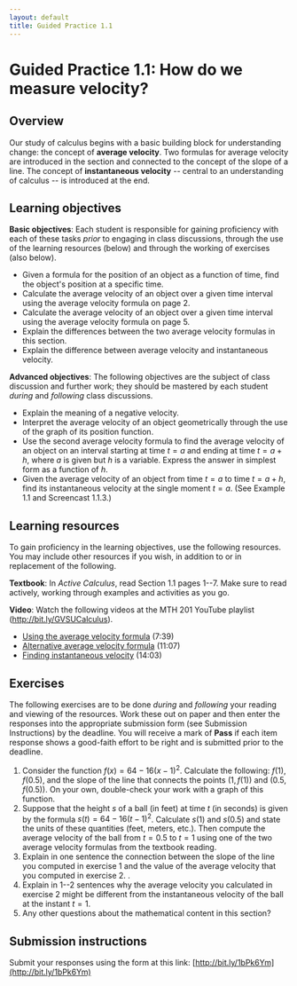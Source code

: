 ```yaml
---
layout: default
title: Guided Practice 1.1
---
```

# Guided Practice 1.1: How do we measure velocity?

## Overview 

Our study of calculus begins with a basic building block for understanding change: the concept of **average velocity**. Two formulas for average velocity are introduced in the section and connected to the concept of the slope of a line. The concept of **instantaneous velocity** -- central to an understanding of calculus -- is introduced at the end. 

## Learning objectives

__Basic objectives__: Each student is responsible for gaining proficiency with each of these tasks _prior_ to engaging in class discussions, through the use of the learning resources (below) and through the working of exercises (also below). 

* Given a formula for the position of an object as a function of time, find the object's position at a specific time. 
* Calculate the average velocity of an object over a given time interval using the average velocity formula on page 2. 
* Calculate the average velocity of an object over a given time interval using the average velocity formula on page 5.
* Explain the differences between the two average velocity formulas in this section. 
* Explain the difference between average velocity and instantaneous velocity. 

__Advanced objectives__: The following objectives are the subject of class discussion and further work; they should be mastered by each student _during_ and _following_ class discussions. 

* Explain the meaning of a negative velocity. 
* Interpret the average velocity of an object geometrically through the use of the graph of its position function. 
* Use the second average velocity formula to find the average velocity of an object on an interval starting at time $t = a$ and ending at time $t = a + h$, where $a$ is given but $h$ is a variable. Express the answer in simplest form as a function of $h$. 
* Given the average velocity of an object from time $t = a$ to time $t = a+h$, find its instantaneous velocity at the single moment $t = a$. (See Example 1.1 and Screencast 1.1.3.)

## Learning resources 

To gain proficiency in the learning objectives, use the following resources. You may include other resources if you wish, in addition to or in replacement of the following. 

__Textbook__: In _Active Calculus_, read Section 1.1 pages 1--7. Make sure to read actively, working through examples and activities as you go. 

__Video__: Watch the following videos at the MTH 201 YouTube playlist (http://bit.ly/GVSUCalculus). 

- [Using the average velocity formula](https://www.youtube.com/watch?v=6HPe7iwr88k) (7:39)
- [Alternative average velocity formula](https://www.youtube.com/watch?v=O_Z9osv6VGk) (11:07)
- [Finding instantaneous velocity](https://www.youtube.com/watch?v=j8kJubOTkME) (14:03) 

## Exercises

The following exercises are to be done _during_ and _following_ your reading and viewing of the resources. Work these out on paper and then enter the responses into the appropriate submission form (see Submission Instructions) by the deadline. You will receive a mark of __Pass__ if each item response shows a good-faith effort to be right and is submitted prior to the deadline. 

1. Consider the function $f(x) = 64 - 16(x-1)^2$. Calculate the following: $f(1)$, $f(0.5)$, and the slope of the line that connects the points $(1, f(1))$ and $(0.5, f(0.5))$. On your own, double-check your work with a graph of this function. 
2. Suppose that the height $s$ of a ball (in feet) at time $t$ (in seconds) is given by the formula $s(t) = 64-16(t-1)^2$. Calculate $s(1)$ and $s(0.5)$ and state the units of these quantities (feet, meters, etc.). Then compute the average velocity of the ball from $t = 0.5$ to $t = 1$ using one of the two average velocity formulas from the textbook reading. 
3. Explain in one sentence the connection between the slope of the line you computed in exercise 1 and the value of the average velocity that you computed in exercise 2. .
4. Explain in 1--2 sentences why the average velocity you calculated in exercise 2 might be different from the instantaneous velocity of the ball at the instant $t = 1$. 
5. Any other questions about the mathematical content in this section? 


## Submission instructions

Submit your responses using the form at this link: [http://bit.ly/1bPk6Ym](http://bit.ly/1bPk6Ym)
